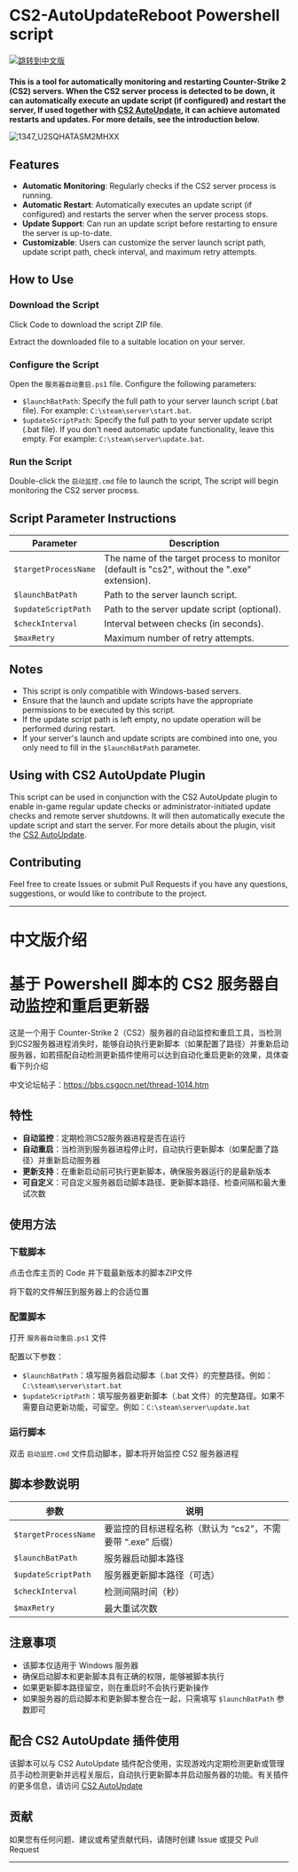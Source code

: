 # CS2-AutoUpdateReboot Powershell script

<div style="margin: 20px 0;">
    <a href="#中文版介绍">
      <img src="https://img.shields.io/badge/跳转到中文版-中文介绍-red?style=for-the-badge&logo=github&logoColor=white" alt="跳转到中文版">
    </a>
  </div>
</div>

 **This is a tool for automatically monitoring and restarting Counter-Strike 2 (CS2) servers. When the CS2 server process is detected to be down, it can automatically execute an update script (if configured) and restart the server, If used together with [CS2 AutoUpdate](https://github.com/M1Kac/CS2-AutoUpdate), it can achieve automated restarts and updates. 
For more details, see the introduction below.**

![1347_U2SQHATASM2MHXX](https://github.com/user-attachments/assets/0eaaf59f-1439-49e2-bad5-5e18c1f45d18)

## Features

- **Automatic Monitoring**: Regularly checks if the CS2 server process is running.
- **Automatic Restart**: Automatically executes an update script (if configured) and restarts the server when the server process stops.
- **Update Support**: Can run an update script before restarting to ensure the server is up-to-date.
- **Customizable**: Users can customize the server launch script path, update script path, check interval, and maximum retry attempts.

## How to Use

### Download the Script

 Click Code to download the script ZIP file.
 
 Extract the downloaded file to a suitable location on your server.

### Configure the Script

 Open the `服务器自动重启.ps1` file.
 Configure the following parameters:

- `$launchBatPath`: Specify the full path to your server launch script (.bat file). For example: `C:\steam\server\start.bat`.
- `$updateScriptPath`: Specify the full path to your server update script (.bat file). If you don't need automatic update functionality, leave this empty. For example: `C:\steam\server\update.bat`.

### Run the Script

 Double-click the `启动监控.cmd` file to launch the script, The script will begin monitoring the CS2 server process.

## Script Parameter Instructions

| Parameter             | Description                                                                 |
|-----------------------|-----------------------------------------------------------------------------|
| `$targetProcessName`  | The name of the target process to monitor (default is "cs2", without the ".exe" extension). |
| `$launchBatPath`      | Path to the server launch script.                                          |
| `$updateScriptPath`   | Path to the server update script (optional).                               |
| `$checkInterval`      | Interval between checks (in seconds).                                      |
| `$maxRetry`           | Maximum number of retry attempts.                                          |

## Notes

- This script is only compatible with Windows-based servers.
- Ensure that the launch and update scripts have the appropriate permissions to be executed by this script.
- If the update script path is left empty, no update operation will be performed during restart.
- If your server's launch and update scripts are combined into one, you only need to fill in the `$launchBatPath` parameter.

## Using with CS2 AutoUpdate Plugin

 This script can be used in conjunction with the CS2 AutoUpdate plugin to enable in-game regular update checks or administrator-initiated update checks and remote server shutdowns. It will then automatically execute the update script and start the server. For more details about the plugin, visit the [CS2 AutoUpdate](https://github.com/M1Kac/CS2-AutoUpdate).

## Contributing

 Feel free to create Issues or submit Pull Requests if you have any questions, suggestions, or would like to contribute to the project.

---
# 中文版介绍
# 基于 Powershell 脚本的 CS2 服务器自动监控和重启更新器

 这是一个用于 Counter-Strike 2（CS2）服务器的自动监控和重启工具，当检测到CS2服务器进程消失时，能够自动执行更新脚本（如果配置了路径）并重新启动服务器，如若搭配自动检测更新插件使用可以达到自动化重启更新的效果，具体查看下列介绍

 中文论坛帖子：https://bbs.csgocn.net/thread-1014.htm

## 特性

- **自动监控**：定期检测CS2服务器进程是否在运行
- **自动重启**：当检测到服务器进程停止时，自动执行更新脚本（如果配置了路径）并重新启动服务器
- **更新支持**：在重新启动前可执行更新脚本，确保服务器运行的是最新版本
- **可自定义**：可自定义服务器启动脚本路径、更新脚本路径、检查间隔和最大重试次数

## 使用方法

### 下载脚本

 点击仓库主页的 Code 并下载最新版本的脚本ZIP文件
 
 将下载的文件解压到服务器上的合适位置

### 配置脚本

 打开 `服务器自动重启.ps1` 文件

配置以下参数：

- `$launchBatPath`：填写服务器启动脚本（.bat 文件）的完整路径。例如：`C:\steam\server\start.bat`
- `$updateScriptPath`：填写服务器更新脚本（.bat 文件）的完整路径。如果不需要自动更新功能，可留空。例如：`C:\steam\server\update.bat`

### 运行脚本

 双击 `启动监控.cmd` 文件启动脚本，脚本将开始监控 CS2 服务器进程

## 脚本参数说明

| 参数                  | 说明                                                                 |
|-----------------------|--------------------------------------------------------------------|
| `$targetProcessName`  | 要监控的目标进程名称（默认为 “cs2”，不需要带 “.exe” 后缀）        |
| `$launchBatPath`      | 服务器启动脚本路径                                                |
| `$updateScriptPath`   | 服务器更新脚本路径（可选）                                         |
| `$checkInterval`      | 检测间隔时间（秒）                                                |
| `$maxRetry`           | 最大重试次数                                                     |

## 注意事项

- 该脚本仅适用于 Windows 服务器
- 确保启动脚本和更新脚本具有正确的权限，能够被脚本执行
- 如果更新脚本路径留空，则在重启时不会执行更新操作
- 如果服务器的启动脚本和更新脚本整合在一起，只需填写 `$launchBatPath` 参数即可

## 配合 CS2 AutoUpdate 插件使用

 该脚本可以与 CS2 AutoUpdate 插件配合使用，实现游戏内定期检测更新或管理员手动检测更新并远程关服后，自动执行更新脚本并启动服务器的功能。有关插件的更多信息，请访问 [CS2 AutoUpdate](https://github.com/M1Kac/CS2-AutoUpdate)

## 贡献

 如果您有任何问题、建议或希望贡献代码，请随时创建 Issue 或提交 Pull Request
 
---
